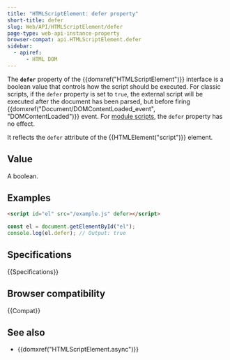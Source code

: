 ```yaml
---
title: "HTMLScriptElement: defer property"
short-title: defer
slug: Web/API/HTMLScriptElement/defer
page-type: web-api-instance-property
browser-compat: api.HTMLScriptElement.defer
sidebar:
  - apiref:
      - HTML DOM
---
```


The **`defer`** property of the {{domxref("HTMLScriptElement")}} interface is a boolean value that controls how the script should be executed. For classic scripts, if the `defer` property is set to `true`, the external script will be executed after the document has been parsed, but before firing {{domxref("Document/DOMContentLoaded_event", "DOMContentLoaded")}} event. For [module scripts](/en-US/docs/Web/JavaScript/Guide/Modules), the `defer` property has no effect.

It reflects the `defer` attribute of the {{HTMLElement("script")}} element.

## Value

A boolean.

## Examples

```html
<script id="el" src="/example.js" defer></script>
```

```js
const el = document.getElementById("el");
console.log(el.defer); // Output: true
```

## Specifications

{{Specifications}}

## Browser compatibility

{{Compat}}

## See also

- {{domxref("HTMLScriptElement.async")}}
